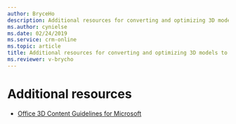 ```yaml
---
author: BryceHo
description: Additional resources for converting and optimizing 3D models to use with the Dynamics 365 Import Tool (Preview)
ms.author: cynielse
ms.date: 02/24/2019
ms.service: crm-online
ms.topic: article
title: Additional resources for converting and optimizing 3D models to use with the Dynamics 365 Import Tool (Preview)
ms.reviewer: v-brycho
---
```


# Additional resources

- [Office 3D Content Guidelines for Microsoft](https://aka.ms/Office3Dcontent)
